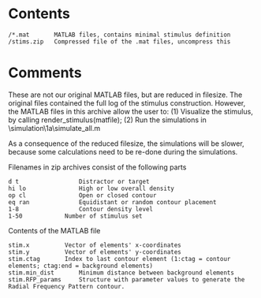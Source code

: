 # Contents  
    /*.mat       MATLAB files, contains minimal stimulus definition
    /stims.zip   Compressed file of the .mat files, uncompress this

# Comments
These are not our original MATLAB files, but are reduced in filesize.
The original files contained the full log of the stimulus construction.
However, the MATLAB files in this archive allow the user to:
(1) Visualize the stimulus, by calling render_stimulus(matfile);
(2) Run the simulations in \simulation\1a\simulate_all.m

As a consequence of the reduced filesize, the simulations will be slower,
because some calculations need to be re-done during the simulations.

Filenames in zip archives consist of the following parts

    d t          		Distractor or target  
    hi lo        		High or low overall density  
    op cl        		Open or closed contour  
    eq ran       		Equidistant or random contour placement  
    1-8          		Contour density level  
    1-50			Number of stimulus set  

Contents of the MATLAB file

    stim.x		  	Vector of elements' x-coordinates
    stim.y		  	Vector of elements' y-coordinates
    stim.ctag	  	Index to last contour element (1:ctag = contour elements; ctag:end = background elements)
    stim.min_dist	  	Minimum distance between background elements
    stim.RFP_params     Structure with parameter values to generate the Radial Frequency Pattern contour.
